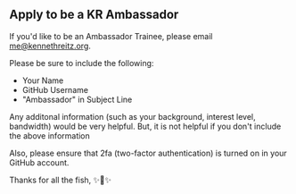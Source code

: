 ## Apply to be a KR Ambassador

If you'd like to be an Ambassador Trainee, please email me@kennethreitz.org.

Please be sure to include the following:

- Your Name
- GitHub Username
- "Ambassador" in Subject Line

Any additonal information (such as your background, interest level, bandwidth) would be very helpful. But, it is not helpful if you don't include the above information

Also, please ensure that 2fa (two-factor authentication) is turned on in your GitHub account. 

Thanks for all the fish,
✨🍰✨

